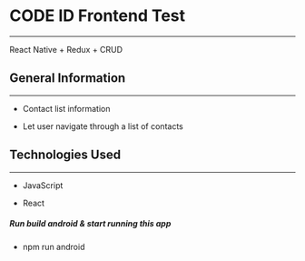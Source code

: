<h1>CODE ID Frontend Test</h1>
<hr><p>React Native + Redux + CRUD</p><h2>General Information</h2>
<hr><ul>
<li>Contact list information</li>
</ul><ul>
<li>Let user navigate through a list of contacts</li>
</ul><h2>Technologies Used</h2>
<hr><ul>
<li>JavaScript</li>
</ul><ul>
<li>React</li>
</ul><h5>Run build android & start running this app</h5><ul>
<li>npm run android</li>
</ul>
